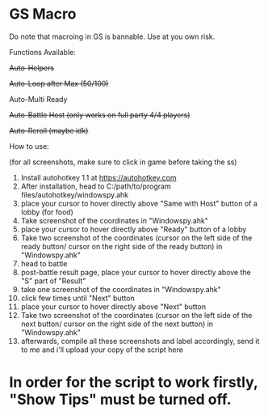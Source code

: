# GS Macro

Do note that macroing in GS is bannable. Use at you own risk.

Functions Available:

~~Auto-Helpers~~

~~Auto-Loop after Max (50/100)~~

Auto-Multi Ready

~~Auto-Battle Host (only works on full party 4/4 players)~~

~~Auto-Reroll (maybe idk)~~

How to use:

(for all screenshots, make sure to click in game before taking the ss)
1. Install autohotkey 1.1 at https://autohotkey.com
2. After installation, head to C:/path/to/program files/autohotkey/windowspy.ahk
3. place your cursor to hover directly above "Same with Host" button of a lobby (for food)
4. Take screenshot of the coordinates in "Windowspy.ahk"
5. place your cursor to hover directly above "Ready" button of a lobby
6. Take two screenshot of the coordinates (cursor on the left side of the ready button/ cursor on the right side of the ready button) in "Windowspy.ahk"
7. head to battle
8. post-battle result page, place your cursor to hover directly above the "S" part of "Result"
9. take one screenshot of the coordinates in "Windowspy.ahk"
10. click few times until "Next" button
11. place your cursor to hover directly above "Next" button
12. Take two screenshot of the coordinates (cursor on the left side of the next button/ cursor on the right side of the next button) in "Windowspy.ahk"
13. afterwards, compile all these screenshots and label accordingly, send it to me and i'll upload your copy of the script here

# In order for the script to work firstly, "Show Tips" must be turned off.
